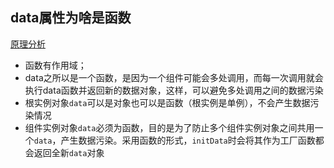 ## data属性为啥是函数

[原理分析](https://vue3js.cn/interview/vue/data.html#%E4%B8%89%E3%80%81%E5%8E%9F%E7%90%86%E5%88%86%E6%9E%90)

- 函数有作用域；
- data之所以是一个函数，是因为一个组件可能会多处调用，而每一次调用就会执行data函数并返回新的数据对象，这样，可以避免多处调用之间的数据污染
- 根实例对象`data`可以是对象也可以是函数（根实例是单例），不会产生数据污染情况
- 组件实例对象`data`必须为函数，目的是为了防止多个组件实例对象之间共用一个`data`，产生数据污染。采用函数的形式，`initData`时会将其作为工厂函数都会返回全新`data`对象


<ClientOnly>
  <Valine></Valine>
</ClientOnly>